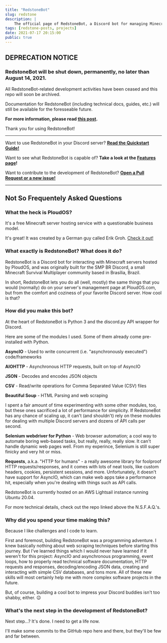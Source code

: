 ```yaml
---
title: "RedstoneBot"
slug: redstone
description: |
    The official page of RedstoneBot, a Discord bot for managing Minecraft servers hosted by PloudOS.
tags: [redstone-posts, projects]
date: 2021-07-17 20:15:00
public: true
--- 
```


## DEPRECATION NOTICE

### RedstoneBot will be shut down, permanently, no later than August 14, 2021.

All RedstoneBot-related development activities have been ceased and this repo will soon be archived.

Documentation for RedstoneBot (including technical docs, guides, etc.) will still be available for the foresseable future.

**For more information, please read [this post](http://34.200.98.64/redstone-shutdown).**

Thank you for using RedstoneBot!

--- 

Want to use RedstoneBot in your Discord server? **[Read the Quickstart Guide!](/redstone-quickstart)**

Want to see what RedstoneBot is capable of? **Take a look at the [Features page](/redstone-features)!**

Want to contribute to the development of RedstoneBot? **[Open a Pull Request or a new issue!](https://github.com/ChromeUniverse/RedstoneBot)**

---

## Not So Frequentely Asked Questions

### What the heck is PloudOS?

It's a free Minecraft server hosting service with a questionable business model.

It's great! It was created by a German guy called Erik Groh. [Check it out!](https://ploudos.com/)

### What exactly is RedstoneBot? What does it do?

RedstoneBot is a Discord bot for interacting with Minecraft servers hosted by PloudOS, and was originally built for the SMP BR Discord, a small Minecraft Survival Multiplayer community based in Brasília, Brazil.

In short, RedstoneBot lets you do all (well, mostly) the same things that you would (normally) do on your server's management page at PloudOS.com, but from the comfort and coziness of your favorite Discord server. How cool is that?

### How did you make this bot?

At the heart of RedstoneBot is Python 3 and the discord.py API wrapper for Discord.

Here are some of the modules I used. Some of them already come pre-installed with Python.

**AsyncIO** - Used to write concurrent (i.e. "asynchronously executed") code/frameworks

**AIOHTTP** - Asynchronous HTTP requests, built on top of AsyncIO

**JSON** - Decodes and encodes JSON objects

**CSV** - Read/write operations for Comma Separated Value (CSV) files 

**Beautiful Soup** - HTML Parsing and web scraping

I spent a fair amount of time experimenting with some other modules, too, but these ones sacrificed a lot of performance for simplicity. If RedstoneBot has any chance of scaling up, it can't (and shouldn't) rely on these modules for dealing with multiple Discord servers and dozens of API calls per second.

**Selenium webdriver for Python** - Web browser automation; a cool way to automate boring web-based tasks, but really, really, really slow. It can't handle dynamic web pages well. From my experince, Selenium is still super finicky and very hit or miss.

**Requests**, a.k.a. "HTTP for humans" -  a really awesome library for foolproof HTTP requests/responses, and it comes with lots of neat tools, like custom headers, cookies, persistent sessions, and more. Unfortunately, it doesn't have support for AsyncIO, which can make web apps take a performance hit, especially when you're dealing with things such as API calls.

RedstoneBot is currently hosted on an AWS Lightsail instance running Ubuntu 20.04.

For more technical details, check out the repo linked above the N.S.F.A.Q.'s.

### Why did you spend your time making this?

Because I like challenges and I code to learn.

First and foremost, building RedstoneBot was a programming adventure. I knew basically nothing about web scraping techniques before starting this journey. But I've learned things which I would never have learned if it weren't for this project: AsyncIO and asynchronous programming, event loops, how to properly read technical software documentation, HTTP requests and responses, decoding/encoding JSON data, creating and interacting with simple CSV databases, and tons more. All of these new skills will most certainly help me with more complex software projects in the future.

But, of course, building a cool bot to impress your Discord buddies isn't too shabby, either. 😉

### What's the next step in the development of RedstoneBot?

Next step...? It's done. I need to get a life now.

I'll make some commits to the GitHub repo here and there, but they'll be few and far between.